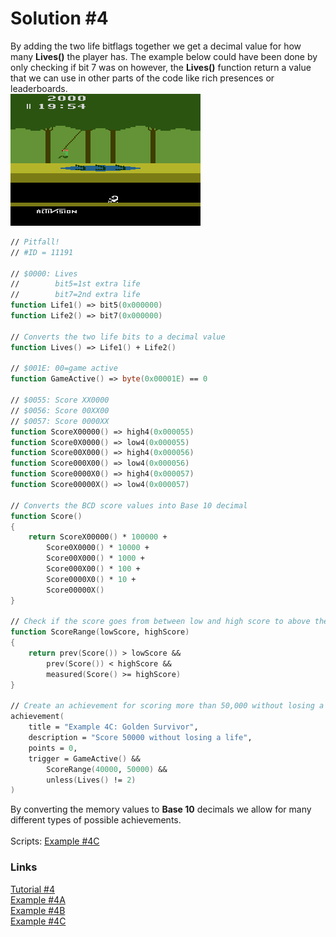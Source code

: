 # Solution #4
By adding the two life bitflags together we get a decimal value for how many **Lives()** the player has.  The example below could have been done by only checking if bit 7 was on however, the **Lives()** function return a value that we can use in other parts of the code like rich presences or leaderboards.<br>
![Pitfall Harry swinging over a pond of crocodiles](Pitfall_Vine_Swing.png)
```fsharp
// Pitfall!
// #ID = 11191

// $0000: Lives
//        bit5=1st extra life
//        bit7=2nd extra life
function Life1() => bit5(0x000000)
function Life2() => bit7(0x000000)

// Converts the two life bits to a decimal value
function Lives() => Life1() + Life2()

// $001E: 00=game active
function GameActive() => byte(0x00001E) == 0

// $0055: Score XX0000
// $0056: Score 00XX00
// $0057: Score 0000XX
function ScoreX00000() => high4(0x000055)
function Score0X0000() => low4(0x000055)
function Score00X000() => high4(0x000056)
function Score000X00() => low4(0x000056)
function Score0000X0() => high4(0x000057)
function Score00000X() => low4(0x000057)

// Converts the BCD score values into Base 10 decimal
function Score()
{
    return ScoreX00000() * 100000 +
        Score0X0000() * 10000 +
        Score00X000() * 1000 +
        Score000X00() * 100 +
        Score0000X0() * 10 +
        Score00000X()
}

// Check if the score goes from between low and high score to above the high score
function ScoreRange(lowScore, highScore)
{
    return prev(Score()) > lowScore &&
        prev(Score()) < highScore &&
        measured(Score() >= highScore)
}

// Create an achievement for scoring more than 50,000 without losing a life
achievement(
    title = "Example 4C: Golden Survivor", 
    description = "Score 50000 without losing a life", 
    points = 0,
    trigger = GameActive() && 
        ScoreRange(40000, 50000) && 
        unless(Lives() != 2)
) 
```
By converting the memory values to **Base 10** decimals we allow for many different types of possible achievements.<br>
<br>
Scripts: [Example #4C](Example_4C_Pitfall!.rascript)<br>
### Links
[Tutorial #4](../readme.md)<br>
[Example #4A](../Example_4A.md)<br>
[Example #4B](../Example_4B.md)<br>
[Example #4C](../Example_4C.md)